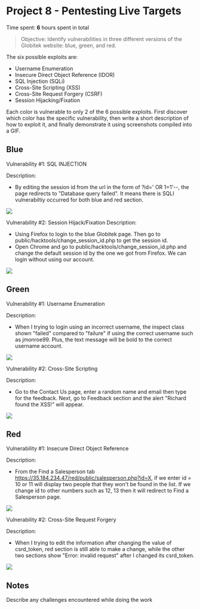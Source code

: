 # Project 8 - Pentesting Live Targets

Time spent: **6** hours spent in total

> Objective: Identify vulnerabilities in three different versions of the Globitek website: blue, green, and red.

The six possible exploits are:

* Username Enumeration
* Insecure Direct Object Reference (IDOR)
* SQL Injection (SQLi)
* Cross-Site Scripting (XSS)
* Cross-Site Request Forgery (CSRF)
* Session Hijacking/Fixation

Each color is vulnerable to only 2 of the 6 possible exploits. First discover which color has the specific vulnerability, then write a short description of how to exploit it, and finally demonstrate it using screenshots compiled into a GIF.

## Blue

Vulnerability #1: SQL INJECTION

Description:
- By editing the session id from the url in the form of ?id=' OR 1=1'--, the page redirects to "Database query failed". It means there is SQLI vulnerabiltiy occurred for both blue and red section. 

<img src="https://recordit.co/PB2sNiIda3.gif">

Vulnerability #2: Session Hijack/Fixation
Description:
- Using Firefox to login to the blue Globitek page. Then go to public/hacktools/change_session_id.php to get the session id. 
- Open Chrome and go to public/hacktools/change_session_id.php and change the default session id by the one we got from Firefox. We can login without using our account.

<img src="https://recordit.co/4Amiidazq0.gif">

## Green

Vulnerability #1: Username Enumeration

Description:
- When I trying to login using an incorrect username, the inspect class shown "failed" compared to "failure" if using the correct username such as jmonroe99. Plus, the text message will be bold to the correct username account. 
<img src="https://recordit.co/z8n3yqChZ5.gif">

Vulnerability #2: Cross-Site Scripting

Description:
- Go to the Contact Us page, enter a random name and email then type  <script>alert('Richard found the XSS!')</script> for the feedback. Next, go to Feedback section and the alert "Richard found the XSS!" will appear. 

<img src="https://recordit.co/uiNp7MjSh5.gif">


## Red

Vulnerability #1: Insecure Direct Object Reference

Description:
- From the Find a Salesperson tab https://35.184.234.47/red/public/salesperson.php?id=X, if we enter id = 10 or 11 will display two people that they won't be found in the list. If we change id to other numbers such as 12, 13 then it will redirect to Find a Salesperson page.

<img src="https://recordit.co/BSUs3L4ZLI.gif">

Vulnerability #2: Cross-Site Request Forgery

Description:

- When I trying to edit the information after changing the value of csrd_token, red section is still able to make a change, while the other two sections show "Error: invalid request" after I changed its csrd_token.

<img src="red-vuln2.gif">


## Notes

Describe any challenges encountered while doing the work
